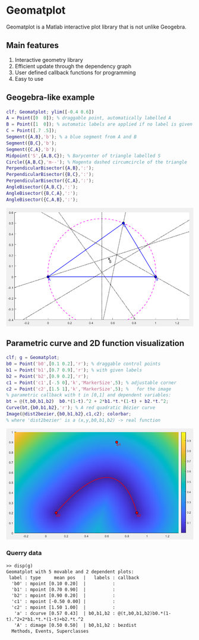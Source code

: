 # Geomatplot

Geomatplot is a Matlab interactive plot library that is not unlike Geogebra.

## Main features

1. Interactive geometry library
2. Efficient update through the dependency graph
3. User defined callback functions for programming
4. Easy to use

## Geogebra-like example
```matlab
clf; Geomatplot; ylim([-0.4 0.6])
A = Point([0  0]); % draggable point, automatically labelled A
B = Point([1  0]); % automatic labels are applied if no label is given
C = Point([.7 .5]);
Segment({A,B},'b'); % a blue segment from A and B
Segment({B,C},'b');
Segment({C,A},'b');
Midpoint('S',{A,B,C}); % Barycenter of triangle labelled S
Circle({A,B,C},'m--'); % Magenta dashed circumcircle of the triangle
PerpendicularBisector({A,B},':');
PerpendicularBisector({B,C},':');
PerpendicularBisector({C,A},':');
AngleBisector({A,B,C},':');
AngleBisector({B,C,A},':');
AngleBisector({C,A,B},':');
```

![Interactive Triangle Plot](examples/triangle.png "Interactive Triangle Plot")

## Parametric curve and 2D function visualization
```matlab
clf; g = Geomatplot;
b0 = Point('b0',[0.1 0.2],'r'); % draggable control points
b1 = Point('b1',[0.7 0.9],'r'); % with given labels
b2 = Point('b2',[0.9 0.2],'r');
c1 = Point('c1',[-.5 0],'k','MarkerSize',5); % adjustable corner
c2 = Point('c2',[1.5 1],'k','MarkerSize',5); %   for the image
% parametric callback with t in [0,1] and dependent variables:
bt = @(t,b0,b1,b2)  b0.*(1-t).^2 + 2*b1.*t.*(1-t) + b2.*t.^2;
Curve(bt,{b0,b1,b2},'r'); % A red quadratic Bézier curve
Image(@dist2bezier,{b0,b1,b2},c1,c2); colorbar;
% where 'dist2bezier' is a (x,y,b0,b1,b2) -> real function
```

![Interactive Triangle Plot](examples/image.png "Interactive Triangle Plot")

### Querry data

```
>> disp(g)
Geomatplot with 5 movable and 2 dependent plots:
 label : type     mean pos   |   labels : callback                                         
  'b0' : mpoint [0.10 0.20]  |          :                                                  
  'b1' : mpoint [0.70 0.90]  |          :                                                  
  'b2' : mpoint [0.90 0.20]  |          :                                                  
  'c1' : mpoint [-0.50 0.00] |          :                                                  
  'c2' : mpoint [1.50 1.00]  |          :                                                  
   'a' : dcurve [0.57 0.43]  | b0,b1,b2 : @(t,b0,b1,b2)b0.*(1-t).^2+2*b1.*t.*(1-t)+b2.*t.^2
   'A' : dimage [0.50 0.50]  | b0,b1,b2 : bezdist                                          
  Methods, Events, Superclasses
```
